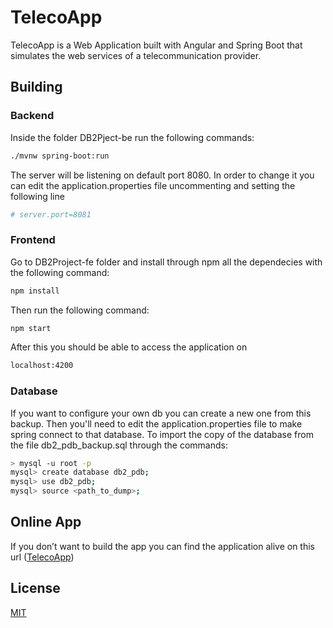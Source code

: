 
# TelecoApp

TelecoApp is a Web Application built with Angular and Spring Boot that simulates the web services of a telecommunication provider.

## Building
### Backend
Inside the folder DB2Pject-be run the following commands:

```bash
./mvnw spring-boot:run 
```
The server will be listening on default port 8080. In order to change it you can edit the application.properties file uncommenting and setting the following line

```bash
# server.port=8081
```

### Frontend
Go to DB2Project-fe folder and install through npm all the dependecies with the following command:
```bash
npm install
```

Then run the following command:
```bash
npm start
```

After this you should be able to access the application on 
```bash
localhost:4200
```

### Database
If you want to configure your own db you can create a new one from this backup. Then you'll need to edit the application.properties file to make spring connect to that database. 
To import the copy of the database from the file db2_pdb_backup.sql through the commands:
```bash
> mysql -u root -p
mysql> create database db2_pdb;
mysql> use db2_pdb;
mysql> source <path_to_dump>;

```


## Online App
If you don’t want to build the app you can find the application alive on this url ([TelecoApp](http://db2project.duckdns.org))

## License
[MIT](https://choosealicense.com/licenses/mit/)
